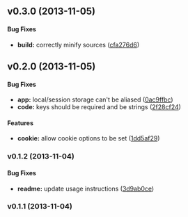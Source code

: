 <a name="v0.3.0"></a>
## v0.3.0 (2013-11-05)


#### Bug Fixes

* **build:** correctly minify sources ([cfa276d6](http://github.com/Aspera/angular-storage/commit/cfa276d62620462aabe028c4b1d8ea46266de01c))

<a name="v0.2.0"></a>
## v0.2.0 (2013-11-05)


#### Bug Fixes

* **app:** local/session storage can't be aliased ([0ac9ffbc](http://github.com/Aspera/angular-storage/commit/0ac9ffbc13f3f662b6a6dc10ba15e9068e87536e))
* **code:** keys should be required and be strings ([2f28cf24](http://github.com/Aspera/angular-storage/commit/2f28cf240fe03a42da29ab957bbcdbae7e7c95d2))


#### Features

* **cookie:** allow cookie options to be set ([1dd5af29](http://github.com/Aspera/angular-storage/commit/1dd5af2990088425103a8bce08d2a789ca5e0ae8))

<a name="v0.1.2"></a>
### v0.1.2 (2013-11-04)


#### Bug Fixes

* **readme:** update usage instructions ([3d9ab0ce](http://github.com/aspera/ng-storage/commit/3d9ab0cecd22fcfd6d3261a8f76398e9f0234aca))

<a name="v0.1.1"></a>
### v0.1.1 (2013-11-04)


